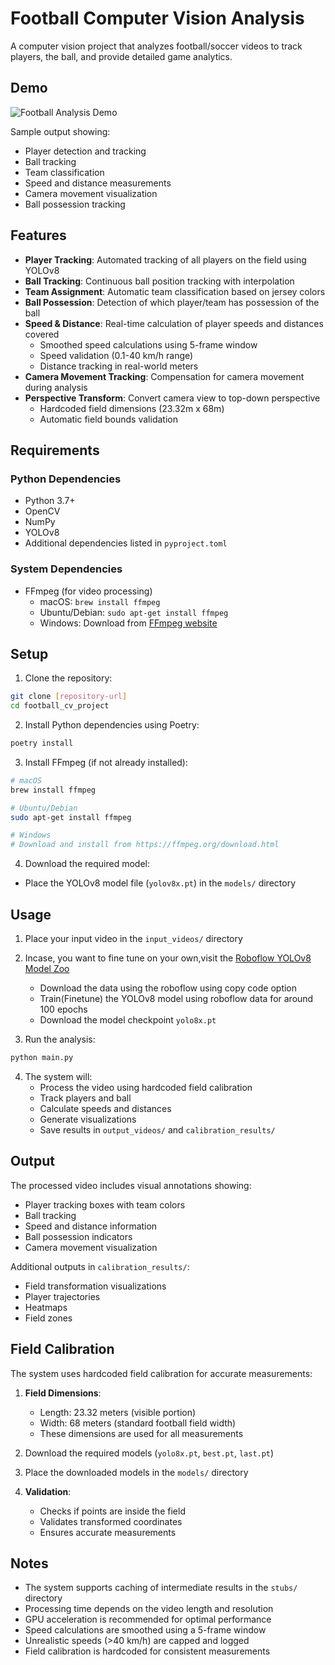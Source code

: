 # Football Computer Vision Analysis

A computer vision project that analyzes football/soccer videos to track players, the ball, and provide detailed game analytics.

## Demo

![Football Analysis Demo](demo/output_demo.gif)

Sample output showing:
- Player detection and tracking
- Ball tracking
- Team classification
- Speed and distance measurements
- Camera movement visualization
- Ball possession tracking

## Features

- **Player Tracking**: Automated tracking of all players on the field using YOLOv8
- **Ball Tracking**: Continuous ball position tracking with interpolation
- **Team Assignment**: Automatic team classification based on jersey colors
- **Ball Possession**: Detection of which player/team has possession of the ball
- **Speed & Distance**: Real-time calculation of player speeds and distances covered
  - Smoothed speed calculations using 5-frame window
  - Speed validation (0.1-40 km/h range)
  - Distance tracking in real-world meters
- **Camera Movement Tracking**: Compensation for camera movement during analysis
- **Perspective Transform**: Convert camera view to top-down perspective
  - Hardcoded field dimensions (23.32m x 68m)
  - Automatic field bounds validation

## Requirements

### Python Dependencies
- Python 3.7+
- OpenCV
- NumPy
- YOLOv8
- Additional dependencies listed in `pyproject.toml`

### System Dependencies
- FFmpeg (for video processing)
  - macOS: `brew install ffmpeg`
  - Ubuntu/Debian: `sudo apt-get install ffmpeg`
  - Windows: Download from [FFmpeg website](https://ffmpeg.org/download.html)

## Setup

1. Clone the repository:
```bash
git clone [repository-url]
cd football_cv_project
```

2. Install Python dependencies using Poetry:
```bash
poetry install
```

3. Install FFmpeg (if not already installed):
```bash
# macOS
brew install ffmpeg

# Ubuntu/Debian
sudo apt-get install ffmpeg

# Windows
# Download and install from https://ffmpeg.org/download.html
```

4. Download the required model:
- Place the YOLOv8 model file (`yolov8x.pt`) in the `models/` directory

## Usage

1. Place your input video in the `input_videos/` directory

2. Incase, you want to fine tune on your own,visit the [Roboflow YOLOv8 Model Zoo](https://roboflow.com/)
   - Download the data using the roboflow using copy code option
   - Train(Finetune) the YOLOv8 model using roboflow data for around 100 epochs
   - Download the model checkpoint `yolo8x.pt`

3. Run the analysis:
```bash
python main.py
```

4. The system will:
   - Process the video using hardcoded field calibration
   - Track players and ball
   - Calculate speeds and distances
   - Generate visualizations
   - Save results in `output_videos/` and `calibration_results/`

## Output

The processed video includes visual annotations showing:
- Player tracking boxes with team colors
- Ball tracking
- Speed and distance information
- Ball possession indicators
- Camera movement visualization

Additional outputs in `calibration_results/`:
- Field transformation visualizations
- Player trajectories
- Heatmaps
- Field zones

## Field Calibration

The system uses hardcoded field calibration for accurate measurements:

1. **Field Dimensions**:
   - Length: 23.32 meters (visible portion)
   - Width: 68 meters (standard football field width)
   - These dimensions are used for all measurements

1. Download the required models (`yolo8x.pt`, `best.pt`, `last.pt`)
2. Place the downloaded models in the `models/` directory

3. **Validation**:
   - Checks if points are inside the field
   - Validates transformed coordinates
   - Ensures accurate measurements

## Notes

- The system supports caching of intermediate results in the `stubs/` directory
- Processing time depends on the video length and resolution
- GPU acceleration is recommended for optimal performance
- Speed calculations are smoothed using a 5-frame window
- Unrealistic speeds (>40 km/h) are capped and logged
- Field calibration is hardcoded for consistent measurements

